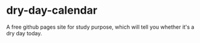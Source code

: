 # dry-day-calendar
A free github pages site for study purpose, which will tell you whether it's a dry day today.
